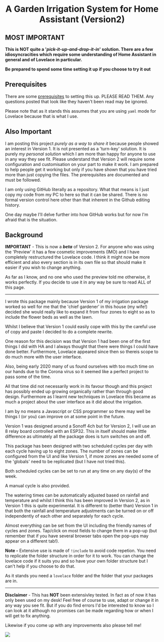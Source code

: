<h1 align="center">A Garden Irrigation System for Home Assistant (Version2)</h1>

<h2>MOST IMPORTANT</h2>

__This is NOT quite a '*pick-it-up-and-drop-it-in*' solution. There are a few idiosyncracities which require some understanding of Home Assistant in general and of Lovelace in particular.__

__Be prepared to spend some time setting it up if you choose to try it out__


<h2>Prerequisites</h2>

There are some [prerequisites](https://github.com/kloggy/HA-Irrigation-Version2/blob/master/prerequisites.md) to setting this up. PLEASE READ THEM. Any questions posted that look like they haven't been read may be ignored.


Please note that as it stands this assumes that you are using `yaml` mode for Lovelace because that is what I use.


<h2> Also Important</h2>

I am posting this project *purely as a way to share it* because people showed an interest in Version 1. It is not presented as a 'turn-key' solution. It is purely *my personal solution* which I am more than happy for anyone to use in any way they see fit. Please understand that Version 2 will require some configuration and customisation on your part to make it work. I am prepared to help people get it working but only if you have shown that you have tried more than just copying the files. The prerequisites are documented and must be followed.

I am only using GitHub literally as a repository. What that means is I just copy my code from my PC to here so that it can be shared. There is no formal version control here other than that inherent in the Github editing history.

One day maybe I'll delve further into how GitHub works but for now I'm afraid that is the situation.


<h2>Background</h2>

__IMPORTANT__ - This is now a *__beta__* of Version 2. For anyone who was using the 'Preview' it has a few cosmetic improvements (IMO) and I have completely restructured the Lovelace code. I think it might now be more efficient and also every section is in its own file so that should make it easier if you wish to change anything.

As far as I know, and no one who used the preview told me otherwise, it works perfectly. If you decide to use it in any way be sure to read ALL of this page.

-----

I wrote this package mainly because Version 1 of my irrigation package worked so well for me that the 'chief gardener' in this house (my wife!) decided she would really like to expand it from four zones to eight so as to include the flower beds as well as the lawn.

Whilst I believe that Version 1 could easily cope with this by the careful use of copy and paste I decided to do a complete rewrite.

One reason for this decision was that Version 1 had been one of the first things I did with HA and I always thought that there were things I could have done better. Furthermore, Lovelace appeared since then so thereis scope to do much more with the user interface.

Also, being early 2020 many of us found ourselves with too much time on our hands due to the Corona virus so it seemed like a perfect project to pass some of the time.

All that time did not necessarily work in its favour though and this project has possibly ended up growing organically rather than through good design. Furthermore as I learnt new techniques in Lovelace this became as much a project about the user interface as it did about the irrigation.

I am by no means a Javascript or CSS programmer so there may well be things I (or you) can improve on at some point in the future. 

Version 1 was designed around a Sonoff 4ch but for Version 2, I will use an 8 relay board controlled with an ESP32.
This in itself should make little difference as ultimately all the package does is turn switches on and off.

This package has been designed with two scheduled cycles per day with each cycle having up to eight zones. The number of zones can be configured from the UI and like Version 1, if more zones are needed some of the 'globals' need to be replicated (but I have not tried this).

Both scheduled cycles can be set to run at any time on any day(s) of the week.

A manual cycle is also provided.

The watering times can be automatically adjusted based on rainfall and temperature and whilst I think this has been improved in Version 2, as in Version 1 this is quite experimental. It is different to (better than) Version 1 in that both the rainfall and temperature adjustments can be turned on or off independently of each other and separately for each cycle.

Almost everything can be set from the UI including the friendly names of cycles and zones. Tap/click on most fields to change them in a pop-up (but remember that if you have several browser tabs open the pop-ups may appear on a different tab!). 

__Note -__ Extensive use is made of `!include` to avoid code repetion. You need to replicate the folder structure in order for it to work. You can change the lovelace code if it suits you and so have your own folder structure but I can't help if you choose to do that.

As it stands you need a `lovelace` folder and the folder that your packages are in.

--------------

__Disclaimer__ - This has __NOT__ been extensivley tested. In fact as of now it has only been used on my desk! Feel free of course to use, adapt or change it in any way you see fit. But if you do find errors I'd be interested to know so I can look at it although no promises can be made regarding how or when I will get to fix anything.


Likewise if you come up with any improvements also please tell me!


<img src="https://github.com/kloggy/HA-Irrigation-Version2/blob/master/screenshots/screenshot-v2.jpg">

